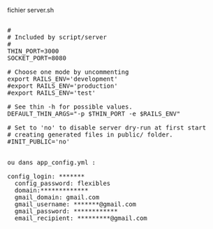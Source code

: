 fichier server.sh
<pre>

#
# Included by script/server
#
THIN_PORT=3000
SOCKET_PORT=8080

# Choose one mode by uncommenting
export RAILS_ENV='development'
#export RAILS_ENV='production'
#export RAILS_ENV='test'

# See thin -h for possible values.
DEFAULT_THIN_ARGS="-p $THIN_PORT -e $RAILS_ENV"

# Set to 'no' to disable server dry-run at first start
# creating generated files in public/ folder.
#INIT_PUBLIC='no'


ou dans app_config.yml :

config_login: *******
  config_password: flexibles
  domain:*************
  gmail_domain: gmail.com
  gmail_username: *******@gmail.com
  gmail_password: ************
  email_recipient: *********@gmail.com

</pre>



